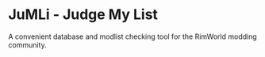 # JuMLi - Judge My List
A convenient database and modlist checking tool for the RimWorld modding community.
